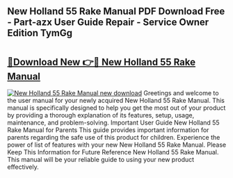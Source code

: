 ## New Holland 55 Rake Manual PDF Download Free - Part-azx User Guide Repair - Service Owner Edition TymGg

# <h2><a href="http://bc92327.oget.top/?id=New+Holland+55+Rake+Manual">🔗Download New 👉🔴 New Holland 55 Rake Manual</a></h2>

[![New Holland 55 Rake Manual new download](https://i.imgur.com/5g1atiW.png)](http://bc92327.oget.top/?id=New+Holland+55+Rake+Manual)
Greetings and welcome to the user manual for your newly acquired New Holland 55 Rake Manual. This manual is specifically designed to help you get the most out of your product by providing a thorough explanation of its features, setup, usage, maintenance, and problem-solving. Important User Guide New Holland 55 Rake Manual for Parents This guide provides important information for parents regarding the safe use of this product for children. Experience the power of list of features with your new New Holland 55 Rake Manual. Please Keep This Information for Future Reference New Holland 55 Rake Manual. This manual will be your reliable guide to using your new product effectively.
